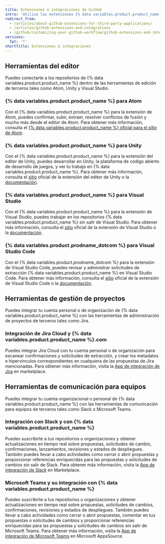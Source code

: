 ```yaml
---
title: Extensiones e integraciones de GitHub
intro: 'Utiliza las extensiones {% data variables.product.product_name %} para trabajar sin inconvenientes en los repositorios {% data variables.product.product_name %} dentro de las aplicaciones de terceros.'
redirect_from:
  - /articles/about-github-extensions-for-third-party-applications/
  - /articles/github-extensions-and-integrations
  - /github/customizing-your-github-workflow/github-extensions-and-integrations
versions:
  fpt: '*'
shortTitle: Extensiones & integraciones
---
```


## Herramientas del editor

Puedes conectarte a los repositorios de {% data variables.product.product_name %} dentro de las herramientas de edición de terceros tales como Atom, Unity y Visual Studio.

### {% data variables.product.product_name %} para Atom

Con el {% data variables.product.product_name %} para la extensión de Atom, puedes confirmar, subir, extraer, resolver conflictos de fusión y mucho más desde el editor de Atom. Para obtener más información, consulta el [{% data variables.product.product_name %} oficial para el sitio de Atom](https://github.atom.io/).

### {% data variables.product.product_name %} para Unity

Con el {% data variables.product.product_name %} para la extensión del editor de Unity, puedes desarrollar en Unity, la plataforma de código abierto de desarrollo de juegos, y ver tu trabajo en {% data variables.product.product_name %}. Para obtener más información, consulta el [sitio](https://unity.github.com/) oficial de la extensión del editor de Unity o la [documentación](https://github.com/github-for-unity/Unity/tree/master/docs).

### {% data variables.product.product_name %} para Visual Studio

Con el {% data variables.product.product_name %} para la extensión de Visual Studio, puedes trabajar en los repositorios {% data variables.product.product_name %} sin salir de Visual Studio. Para obtener más información, consulta el [sitio](https://visualstudio.github.com/) oficial de la extensión de Visual Studio o la [documentación](https://github.com/github/VisualStudio/tree/master/docs).

### {% data variables.product.prodname_dotcom %} para Visual Studio Code

Con el {% data variables.product.prodname_dotcom %} para la extensión de Visual Studio Code, puedes revisar y administrar solicitudes de extracción {% data variables.product.product_name %} en Visual Studio Code. Para obtener más información, consulta el [sitio](https://vscode.github.com/) oficial de la extensión de Visual Studio Code o la [documentación](https://github.com/Microsoft/vscode-pull-request-github).

## Herramientas de gestión de proyectos

Puedes integrar tu cuenta personal o de organización de {% data variables.product.product_name %} con las herramientas de administración de proyectos de terceros tales como Jira.

### Integración de Jira Cloud y {% data variables.product.product_name %}.com

Puedes integrar Jira Cloud con tu cuenta personal o de organización para escanear confirmaciones y solicitudes de extracción, y crear los metadatos e hipervínculos correspondientes en cualquiera de las propuestas de Jira mencionadas. Para obtener más información, visita la [App de integración de Jira](https://github.com/marketplace/jira-software-github) en marketplace.

## Herramientas de comunicación para equipos

Puedes integrar tu cuenta organizacional o personal de {% data variables.product.product_name %} con las herramientas de comunicación para equipos de terceros tales como Slack o Microsoft Teams.

### Integración con Slack y con {% data variables.product.product_name %}

Puedes suscribirte a tus repositorios u organizaciones y obtener actualizaciones en tiempo real sobre propuestas, solicitudes de cambio, confirmaciones, lanzamientos, revisiones y estados de despliegues. También puedes llevar a cabo actividades como cerrar o abrir propuestas y proporcionar referencias enriquecidas para las propuestas y solicitudes de cambios sin salir de Slack. Para obtener más información, visita la [App de integración de Slack](https://github.com/marketplace/slack-github) en Marketplace.

### Microsoft Teams y su integración con {% data variables.product.product_name %}

Puedes suscribirte a tus repositorios u organizaciones y obtener actualizaciones en tiempo real sobre propuestas, solicitudes de cambios, confirmaciones, revisiones y estados de despliegues. También puedes llevar a cabo actividades como cerrar o abrir propuestas, comentar en tus propuestas o solicitudes de cambios y proporcionar referencias enriquecidas para las propuestas y solicitudes de cambios sin salir de Microsoft Teams. Para obtener más información, visita la [App de integración de Microsoft Teams](https://appsource.microsoft.com/en-us/product/office/WA200002077) en Microsoft AppsSource.

